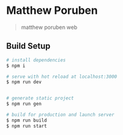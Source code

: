 # Matthew Poruben

> matthew poruben web

## Build Setup

```bash
# install dependencies
$ npm i

# serve with hot reload at localhost:3000
$ npm run dev


# generate static project
$ npm run gen

# build for production and launch server
$ npm run build
$ npm run start
```
